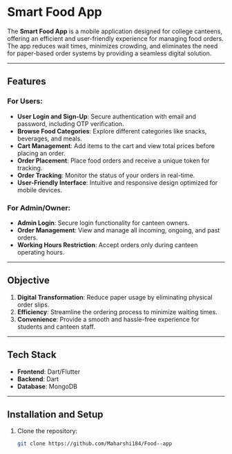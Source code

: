# Smart Food App

The **Smart Food App** is a mobile application designed for college canteens, offering an efficient and user-friendly experience for managing food orders. The app reduces wait times, minimizes crowding, and eliminates the need for paper-based order systems by providing a seamless digital solution.

---

## Features

### For Users:
- **User Login and Sign-Up**: Secure authentication with email and password, including OTP verification.
- **Browse Food Categories**: Explore different categories like snacks, beverages, and meals.
- **Cart Management**: Add items to the cart and view total prices before placing an order.
- **Order Placement**: Place food orders and receive a unique token for tracking.
- **Order Tracking**: Monitor the status of your orders in real-time.
- **User-Friendly Interface**: Intuitive and responsive design optimized for mobile devices.

### For Admin/Owner:
- **Admin Login**: Secure login functionality for canteen owners.
- **Order Management**: View and manage all incoming, ongoing, and past orders.
- **Working Hours Restriction**: Accept orders only during canteen operating hours.

---

## Objective
1. **Digital Transformation**: Reduce paper usage by eliminating physical order slips.
2. **Efficiency**: Streamline the ordering process to minimize waiting times.
3. **Convenience**: Provide a smooth and hassle-free experience for students and canteen staff.

---

## Tech Stack
- **Frontend**: Dart/Flutter
- **Backend**: Dart
- **Database**: MongoDB

---

## Installation and Setup
1. Clone the repository:
   ```bash
   git clone https://github.com/Maharshi184/Food--app
